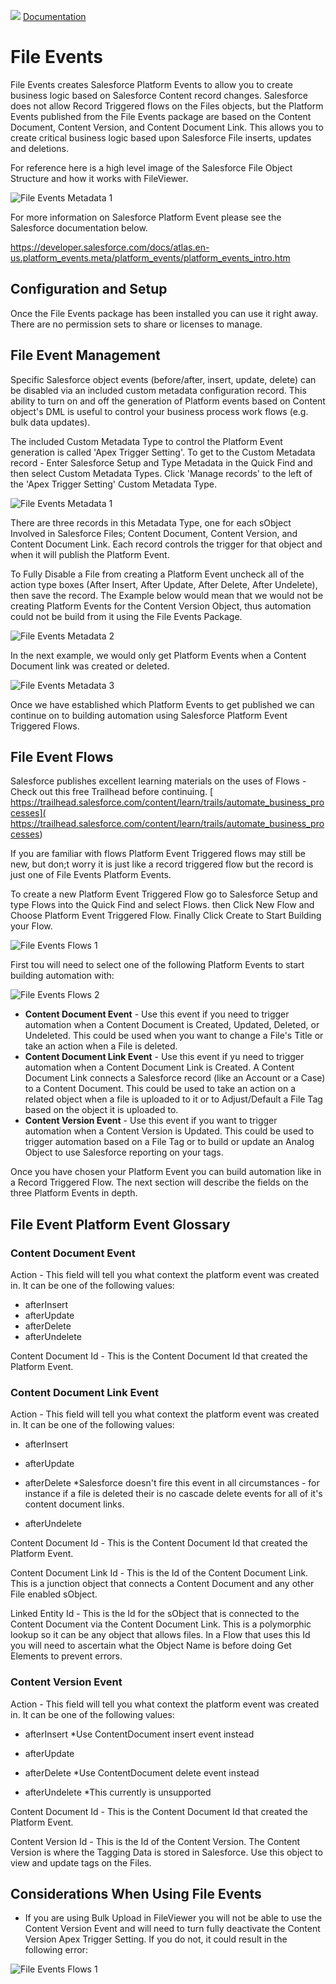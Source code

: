 ![](./quickStartImages/fileviewer.png)
[Documentation](index.md)

# File Events

File Events creates Salesforce Platform Events to allow you to create business logic based on Salesforce Content record changes. Salesforce does not allow Record Triggered flows on the Files objects, but the Platform Events published from the File Events package are based on the Content Document, Content Version, and Content Document Link. This allows you to create critical business logic based upon Salesforce File inserts, updates and deletions.


For reference here is a high level image of the Salesforce File Object Structure and how it works with FileViewer.

![File Events Metadata 1](images/fileevents-salesforce-file-structure.png)

For more information on Salesforce Platform Event please see the Salesforce documentation below.

https://developer.salesforce.com/docs/atlas.en-us.platform_events.meta/platform_events/platform_events_intro.htm

## Configuration and Setup

Once the File Events package has been installed you can use it right away. There are no permission sets to share or licenses to manage. 

## File Event Management

Specific Salesforce object events (before/after, insert, update, delete) can be disabled via an included custom metadata configuration record. This ability to turn on and off the generation of Platform events based on Content object's DML is useful to control your business process work flows (e.g. bulk data updates).


The included Custom Metadata Type to control the Platform Event generation is called 'Apex Trigger Setting'. To get to the Custom Metadata record - Enter Salesforce Setup and Type Metadata in the Quick Find and then select Custom Metadata Types. Click 'Manage records' to the left of the 'Apex Trigger Setting' Custom Metadata Type.


![File Events Metadata 1](images/fileevents-fem-metadata1.png)

There are three records in this Metadata Type, one for each sObject Involved in Salesforce Files; Content Document, Content Version, and Content Document Link. Each record controls the trigger for that object and when it will publish the Platform Event. 

To Fully Disable a File from creating a Platform Event uncheck all of the action type boxes (After Insert, After Update, After Delete, After Undelete), then save the record. The Example below would mean that we would not be creating Platform Events for the Content Version Object, thus automation could not be build from it using the File Events Package.

![File Events Metadata 2](images/fileevents-fem-metadata2.png)

In the next example, we would only get Platform Events when a Content Document link was created or deleted.

![File Events Metadata 3](images/fileevents-fem-metadata3.png)

Once we have established which Platform Events to get published we can continue on to building automation using Salesforce Platform Event Triggered Flows.


## File Event Flows

Salesforce publishes excellent learning materials on the uses of Flows - Check out this free Trailhead before continuing. [
https://trailhead.salesforce.com/content/learn/trails/automate_business_processes](
https://trailhead.salesforce.com/content/learn/trails/automate_business_processes)



If you are familiar with flows Platform Event Triggered flows may still be new, but don;t worry it is just like a record triggered flow but the record is just one of File Events Platform Events.

To create a new Platform Event Triggered Flow go to Salesforce Setup and type Flows into the Quick Find and select Flows. then Click New Flow and Choose Platform Event Triggered Flow. Finally Click Create to Start Building your Flow.

![File Events  Flows 1](images/fileevents-fef-flows1.png)

First tou will need to select one of the following Platform Events to start building automation with:

![File Events  Flows 2](images/fileevents-fef-flows2.png)

- **Content Document Event** - Use this event if you need to trigger automation when a Content Document is Created, Updated, Deleted, or Undeleted. This could be used when you want to change a File's Title or take an action when a File is deleted.
- **Content Document Link Event** - Use this event if yu need to trigger automation when a Content Document Link is Created. A Content Document Link connects a Salesforce record (like an Account or a Case) to a Content Document. This could be used to take an action on a related object when a file is uploaded to it or to Adjust/Default a File Tag based on the object it is uploaded to.
- **Content Version Event** - Use this event if you want to trigger automation when a Content Version is Updated. This could be used to trigger automation based on a File Tag or to build or update an Analog Object to use Salesforce reporting on your tags.

Once you have chosen your Platform Event you can build automation like in a Record Triggered Flow. The next section will describe the fields on the three Platform Events in depth.

## File Event Platform Event Glossary

### Content Document Event

Action - This field will tell you what context the platform event was created in. It can be one of the following values:

- afterInsert
- afterUpdate 
- afterDelete
- afterUndelete

Content Document Id - This is the Content Document Id that created the Platform Event.

### Content Document Link Event

Action - This field will tell you what context the platform event was created in. It can be one of the following values:

- afterInsert
- afterUpdate 
- afterDelete *Salesforce doesn't fire this event in all circumstances - for instance if a file is deleted their is no cascade delete events for all of it's content document links.

- afterUndelete

Content Document Id - This is the Content Document Id that created the Platform Event. 

Content Document Link Id - This is the Id of the Content Document Link. This is a junction object that connects a Content Document and any other File enabled sObject.

Linked Entity Id - This is the Id for the sObject that is connected to the Content Document via the Content Document Link. This is a polymorphic lookup so it can be any object that allows files. In a Flow that uses this Id you will need to ascertain what the Object Name is before doing Get Elements to prevent errors.

### Content Version Event

Action - This field will tell you what context the platform event was created in. It can be one of the following values:

- afterInsert *Use ContentDocument insert event instead

- afterUpdate 
- afterDelete *Use ContentDocument delete event instead

- afterUndelete *This currently is unsupported


Content Document Id - This is the Content Document Id that created the Platform Event.

Content Version Id - This is the Id of the Content Version. The Content Version is where the Tagging Data is stored in Salesforce. Use this object to view and update tags on the Files.

## Considerations When Using File Events

- If you are using Bulk Upload in FileViewer you will not be able to use the Content Version Event and will need to turn fully deactivate the Content Version Apex Trigger Setting. If you do not, it could result in the following error:

![File Events  Flows 1](images/fileevents-considerations1.png)